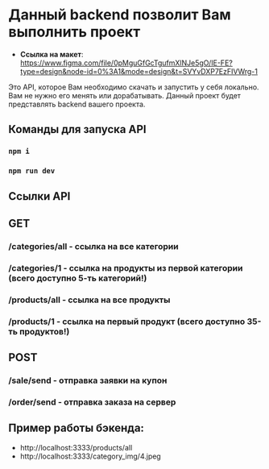 # Данный backend позволит Вам выполнить проект

  - **Ссылка на макет**: https://www.figma.com/file/0pMguGfGcTgufmXlNJe5gO/IE-FE?type=design&node-id=0%3A1&mode=design&t=SVYvDXP7EzFIVWrg-1

Это API, которое Вам необходимо скачать и запустить у себя локально. Вам не нужно его менять или дорабатывать. Данный проект будет представлять backend вашего проекта.

## Команды для запуска API

### `npm i `
### `npm run dev `

## Ссылки API

## GET
### /categories/all - ссылка на все категории
### /categories/1   - ссылка на продукты из первой категории (всего доступно 5-ть категорий!)
### /products/all   - ссылка на все продукты
### /products/1     - ссылка на первый продукт (всего доступно 35-ть продуктов!)

## POST
### /sale/send      - отправка заявки на купон
### /order/send     - отправка заказа на сервер

## Пример работы бэкенда:
  -  http://localhost:3333/products/all
  -  http://localhost:3333/category_img/4.jpeg
